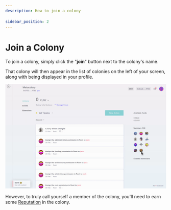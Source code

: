 ```yaml
---
description: How to join a colony

sidebar_position: 2
---
```


# Join a Colony

To join a colony, simply click the "**join**" button next to the colony's name.

That colony will then appear in the list of colonies on the left of your screen, along with being displayed in your profile.

![](<../use/assets/Screen record from 2021-03-03 15.40.20.gif>)

However, to truly call yourself a member of the colony, you'll need to earn some [Reputation](reputation/earning-reputation.md) in the colony.
